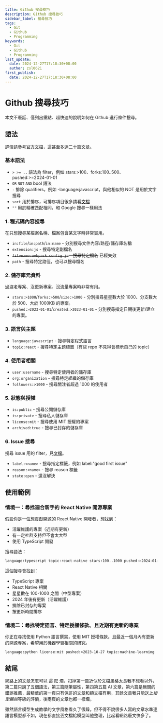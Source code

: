 ```yaml
---
title: Github 搜尋技巧
description: Github 搜尋技巧
sidebar_label: 搜尋技巧
tags:
  - Git
  - Github
  - Programming
keywords:
  - Git
  - Github
  - Programming
last_update:
  date: 2024-12-27T17:18:30+08:00
  author: zsl0621
first_publish:
  date: 2024-12-27T17:18:30+08:00
---
```


# Github 搜尋技巧

本文不廢話、僅列出重點、超快速的說明如何在 Github 進行條件搜尋。

## 語法

詳情請參考[官方文檔](https://docs.github.com/en/search-github)，這甚至多達二十篇文章。

### 基本語法

- `> >= ..` 語法為 filter，例如 stars:>100、forks:100..500、pushed:>=2024-01-01
- `OR` `NOT` `AND` bool 語法
- `-` 排除 qualifiers，例如 -language:javascript，與他相似的 NOT 是用於文字搜尋
- `sort` 用於排序，可排序項目很多請看[文檔](https://docs.github.com/en/search-github/getting-started-with-searching-on-github/sorting-search-results)
- `""` 用於精確匹配相同，和 Google 搜尋一樣用法

### 1. 程式碼內容搜尋

在只想搜尋某檔案名稱、檔案包含某文字時非常實用。

- `in:file`/`in:path`/`in:name` - 分別搜尋文件內容/路徑/儲存庫名稱
- `extension:js` - 搜尋特定副檔名
- ~~`filename:webpack.config.js` - 搜尋特定檔名~~ 已經失效
- `path` - 搜尋特定路徑，也可以搜尋檔名

### 2. 儲存庫元資料

過濾老專案、沒更新專案、沒流量專案時非常有用。

- `stars:>1000`/`forks:>500`/`size:>1000` - 分別搜尋星星數大於 1000、分支數大於 500、大於 1000KB 的專案。
- `pushed:>2023-01-01`/`created:>2023-01-01` - 分別搜尋指定日期後更新/建立的專案。

### 3. 語言與主題

- `language:javascript` - 搜尋特定程式語言
- `topic:react` - 搜尋特定主題標籤（有些 repo 不見得會標示自己的 topic）

### 4. 使用者相關

- `user:username` - 搜尋特定使用者的儲存庫
- `org:organization` - 搜尋特定組織的儲存庫
- `followers:>1000` - 搜尋關注者超過 1000 的使用者

### 5. 狀態與授權

- `is:public` - 搜尋公開儲存庫
- `is:private` - 搜尋私人儲存庫
- `license:mit` - 搜尋使用 MIT 授權的專案
- `archived:true` - 搜尋已封存的儲存庫

### 6. Issue 搜尋

搜尋 issue 用的 filter，見[文檔](https://docs.github.com/en/issues/tracking-your-work-with-issues/using-issues/filtering-and-searching-issues-and-pull-requests#building-advanced-filters-for-issues)。

- `label:<name>` - 搜尋指定標籤，例如 label:"good first issue"
- `reason:<name>` - 搜尋 reason 標籤
- `state:open` - 還沒解決

## 使用範例

### 情境一：尋找適合新手的 React Native 開源專案

假設你是一位想貢獻開源的 React Native 開發者，想找到：

- 活躍維護的專案（近期有更新）
- 有一定社群支持但不會太大型
- 使用 TypeScript 開發

搜尋語法：

```sh
language:typescript topic:react-native stars:100..1000 pushed:>2024-01-01 archived:false sort:updated
```

這個搜尋會找到：

- TypeScript 專案
- React Native 相關
- 星星數在 100-1000 之間（中型專案）
- 2024 年後有更新（活躍維護）
- 排除已封存的專案
- 按更新時間排序

### 情境二：尋找特定語言、特定授權條款、且近期有更新的專案

你正在尋找使用 Python 語言撰寫，使用 MIT 授權條款，且最近一個月內有更新的開源專案，希望用於機器學習相關的研究。

```none
language:python license:mit pushed:>2023-10-27 topic:machine-learning
```

## 結尾

網路上的文章怎麼可以 這 麼 爛，扣掉第一篇近似於文檔風格太長我不想看以外，第二篇只說了五個語法，第三篇隨筆屬性，第四第五篇 AI 文章，第六篇是無關的錯誤推薦，最精華的第一頁只有保哥的文章和類文檔有用，其餘文章我只能送上*給愛麗絲*等級的評價，後兩頁的文章也都一樣爛。

雖然語言模型生成教學的文字風格看久了很躁，但不得不說很多人寫的文章水準連語言模型都不如，現在都直接丟文檔給模型叫他整理，比起看網路廢文快多了。
